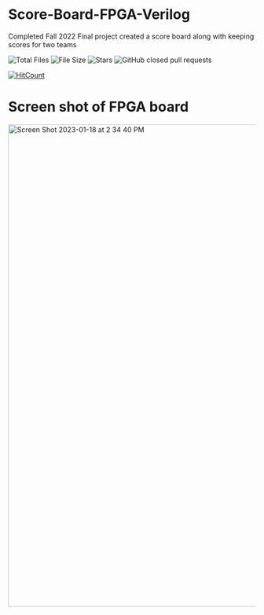 # Score-Board-FPGA-Verilog
Completed Fall 2022
Final project created a score board along with keeping scores for two teams

![Total Files](https://img.shields.io/github/directory-file-count/jge162/ScoreBoard-wTimer-in-Verilog?color=4078c0&style=for-the-badge)
![File Size](https://img.shields.io/github/repo-size/jge162/ScoreBoard-wTimer-in-Verilog?color=4078c0&style=for-the-badge)
![Stars](https://img.shields.io/github/stars/jge162/ScoreBoard-wTimer-in-Verilog?color=4078c0&style=for-the-badge)
![GitHub closed pull requests](https://img.shields.io/github/issues-pr-closed/jge162/ScoreBoard-wTimer-in-Verilog?color=red&label=Closed%20Pull%20requests&logo=GitHub&style=for-the-badge)

[![HitCount](https://hits.dwyl.com/Jge162/ScoreBoard-wTimer.svg?style=flat-square)](http://hits.dwyl.com/Jge162/ScoreBoard-wTimer)

# Screen shot of FPGA board 

<img width="981" alt="Screen Shot 2023-01-18 at 2 34 40 PM" src="https://user-images.githubusercontent.com/31228460/213310150-10f8d1d6-073c-4136-9665-c977dc508e0f.png">
